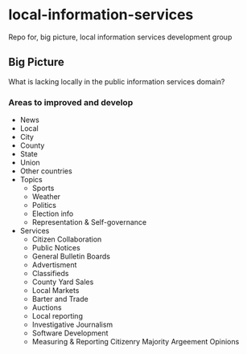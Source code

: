 # local-information-services
Repo for, big picture, local information services development group

## Big Picture
What is lacking locally in the public information services domain?

### Areas to improved and develop
*  News
  *  Local
  *  City
  *  County
  *  State
  *  Union
  *  Other countries
* Topics
  *  Sports
  *  Weather
  *  Politics
  *  Election info
  *  Representation & Self-governance 
* Services
  *  Citizen Collaboration
  *  Public Notices 
  *  General Bulletin Boards
  *  Advertisment
  *  Classifieds
  *  County Yard Sales
  *  Local Markets
  *  Barter and Trade
  *  Auctions
  *  Local reporting
  *  Investigative Journalism
  *  Software Development
  *  Measuring & Reporting Citizenry Majority Argeement Opinions


